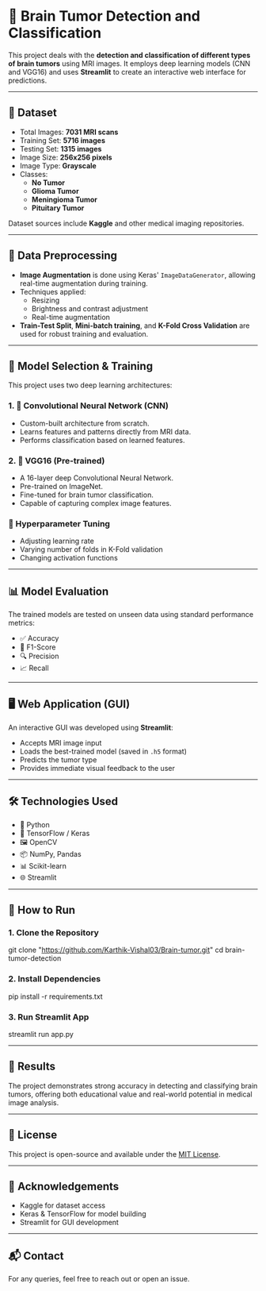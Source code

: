 # 🧠 Brain Tumor Detection and Classification

This project deals with the **detection and classification of different types of brain tumors** using MRI images. It employs deep learning models (CNN and VGG16) and uses **Streamlit** to create an interactive web interface for predictions.

---

## 📂 Dataset

- Total Images: **7031 MRI scans**
- Training Set: **5716 images**
- Testing Set: **1315 images**
- Image Size: **256x256 pixels**
- Image Type: **Grayscale**
- Classes:
  - **No Tumor**
  - **Glioma Tumor**
  - **Meningioma Tumor**
  - **Pituitary Tumor**

Dataset sources include **Kaggle** and other medical imaging repositories.

---

## 🧹 Data Preprocessing

- **Image Augmentation** is done using Keras' `ImageDataGenerator`, allowing real-time augmentation during training.
- Techniques applied:
  - Resizing
  - Brightness and contrast adjustment
  - Real-time augmentation
- **Train-Test Split**, **Mini-batch training**, and **K-Fold Cross Validation** are used for robust training and evaluation.

---

## 🧠 Model Selection & Training

This project uses two deep learning architectures:

### 1. 🧬 Convolutional Neural Network (CNN)
- Custom-built architecture from scratch.
- Learns features and patterns directly from MRI data.
- Performs classification based on learned features.

### 2. 🧠 VGG16 (Pre-trained)
- A 16-layer deep Convolutional Neural Network.
- Pre-trained on ImageNet.
- Fine-tuned for brain tumor classification.
- Capable of capturing complex image features.

### 🔧 Hyperparameter Tuning
- Adjusting learning rate
- Varying number of folds in K-Fold validation
- Changing activation functions

---

## 📊 Model Evaluation

The trained models are tested on unseen data using standard performance metrics:

- ✅ Accuracy
- 🔁 F1-Score
- 🔍 Precision
- 📈 Recall

---

## 🖥️ Web Application (GUI)

An interactive GUI was developed using **Streamlit**:

- Accepts MRI image input
- Loads the best-trained model (saved in `.h5` format)
- Predicts the tumor type
- Provides immediate visual feedback to the user

---

## 🛠️ Technologies Used

- 🐍 Python
- 🧠 TensorFlow / Keras
- 🖼️ OpenCV
- 📦 NumPy, Pandas
- 📊 Scikit-learn
- 🌐 Streamlit

---

## 🚀 How to Run

### 1. Clone the Repository

git clone "https://github.com/Karthik-Vishal03/Brain-tumor.git"
cd brain-tumor-detection

### 2. Install Dependencies

pip install -r requirements.txt

### 3. Run Streamlit App

streamlit run app.py

---

## 🏁 Results

The project demonstrates strong accuracy in detecting and classifying brain tumors, offering both educational value and real-world potential in medical image analysis.

---

## 🧾 License

This project is open-source and available under the [MIT License](LICENSE).

---

## 🙌 Acknowledgements

- Kaggle for dataset access
- Keras & TensorFlow for model building
- Streamlit for GUI development

---

## 📬 Contact

For any queries, feel free to reach out or open an issue.
